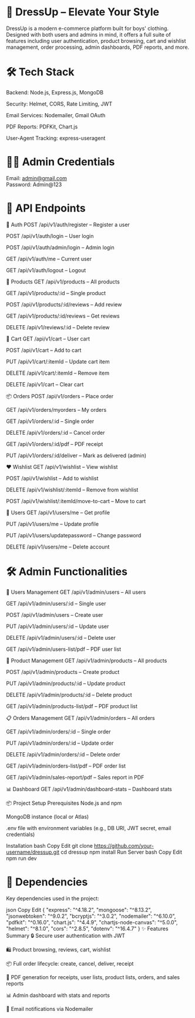 # 🧥 DressUp – Elevate Your Style
DressUp is a modern e-commerce platform built for boys' clothing. Designed with both users and admins in mind, it offers a full suite of features including user authentication, product browsing, cart and wishlist management, order processing, admin dashboards, PDF reports, and more.

# 🛠 Tech Stack
Backend: Node.js, Express.js, MongoDB

Security: Helmet, CORS, Rate Limiting, JWT

Email Services: Nodemailer, Gmail OAuth

PDF Reports: PDFKit, Chart.js

User-Agent Tracking: express-useragent

# 👨‍💼 Admin Credentials

Email:    admin@gmail.com  
Password: Admin@123

# 🔗 API Endpoints
🔐 Auth
POST /api/v1/auth/register – Register a user

POST /api/v1/auth/login – User login

POST /api/v1/auth/admin/login – Admin login

GET /api/v1/auth/me – Current user

GET /api/v1/auth/logout – Logout

👕 Products
GET /api/v1/products – All products

GET /api/v1/products/:id – Single product

POST /api/v1/products/:id/reviews – Add review

GET /api/v1/products/:id/reviews – Get reviews

DELETE /api/v1/reviews/:id – Delete review

🛒 Cart
GET /api/v1/cart – User cart

POST /api/v1/cart – Add to cart

PUT /api/v1/cart/:itemId – Update cart item

DELETE /api/v1/cart/:itemId – Remove item

DELETE /api/v1/cart – Clear cart

📦 Orders
POST /api/v1/orders – Place order

GET /api/v1/orders/myorders – My orders

GET /api/v1/orders/:id – Single order

DELETE /api/v1/orders/:id – Cancel order

GET /api/v1/orders/:id/pdf – PDF receipt

PUT /api/v1/orders/:id/deliver – Mark as delivered (admin)

❤️ Wishlist
GET /api/v1/wishlist – View wishlist

POST /api/v1/wishlist – Add to wishlist

DELETE /api/v1/wishlist/:itemId – Remove from wishlist

POST /api/v1/wishlist/:itemId/move-to-cart – Move to cart

👤 Users
GET /api/v1/users/me – Get profile

PUT /api/v1/users/me – Update profile

PUT /api/v1/users/updatepassword – Change password

DELETE /api/v1/users/me – Delete account

# 🛠 Admin Functionalities

👥 Users Management
GET /api/v1/admin/users – All users

GET /api/v1/admin/users/:id – Single user

POST /api/v1/admin/users – Create user

PUT /api/v1/admin/users/:id – Update user

DELETE /api/v1/admin/users/:id – Delete user

GET /api/v1/admin/users-list/pdf – PDF user list

🧢 Product Management
GET /api/v1/admin/products – All products

POST /api/v1/admin/products – Create product

PUT /api/v1/admin/products/:id – Update product

DELETE /api/v1/admin/products/:id – Delete product

GET /api/v1/admin/products-list/pdf – PDF product list

📋 Orders Management
GET /api/v1/admin/orders – All orders

GET /api/v1/admin/orders/:id – Single order

PUT /api/v1/admin/orders/:id – Update order

DELETE /api/v1/admin/orders/:id – Delete order

GET /api/v1/admin/orders-list/pdf – PDF order list

GET /api/v1/admin/sales-report/pdf – Sales report in PDF

📊 Dashboard
GET /api/v1/admin/dashboard-stats – Dashboard stats

📦 Project Setup
Prerequisites
Node.js and npm

MongoDB instance (local or Atlas)

.env file with environment variables (e.g., DB URI, JWT secret, email credentials)

Installation
bash
Copy
Edit
git clone https://github.com/your-username/dressup.git
cd dressup
npm install
Run Server
bash
Copy
Edit
npm run dev

# 📁 Dependencies
Key dependencies used in the project:

json
Copy
Edit
{
  "express": "^4.18.2",
  "mongoose": "^8.13.2",
  "jsonwebtoken": "^9.0.2",
  "bcryptjs": "^3.0.2",
  "nodemailer": "^6.10.0",
  "pdfkit": "^0.16.0",
  "chart.js": "^4.4.9",
  "chartjs-node-canvas": "^5.0.0",
  "helmet": "^8.1.0",
  "cors": "^2.8.5",
  "dotenv": "^16.4.7"
}
✨ Features Summary
🔒 Secure user authentication with JWT

🛍 Product browsing, reviews, cart, wishlist

📦 Full order lifecycle: create, cancel, deliver, receipt

📄 PDF generation for receipts, user lists, product lists, orders, and sales reports

📊 Admin dashboard with stats and reports

📧 Email notifications via Nodemailer